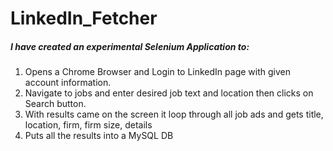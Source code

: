 # LinkedIn_Fetcher
<h5>I have created an experimental Selenium Application to:</h5>
<ol>
  <li>Opens a Chrome Browser and Login to LinkedIn page with given account information.</li>
  <li>Navigate to jobs and enter desired job text and location then clicks on Search button.</li>
  <li>With results came on the screen it loop through all job ads and gets title, location, firm, firm size, details</li>
  <li>Puts all the results into a MySQL DB</li>
  </ol>


